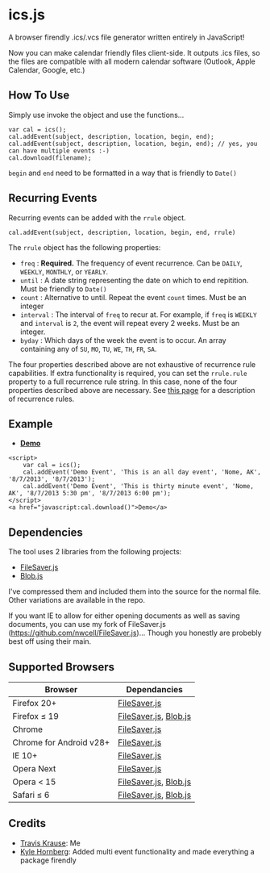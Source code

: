 ics.js
============

A browser firendly .ics/.vcs file generator written entirely in JavaScript!

Now you can make calendar friendly files client-side.  It outputs .ics files, so the files are compatible with all modern calendar software (Outlook, Apple Calendar, Google, etc.)

How To Use
----------
Simply use invoke the object and use the functions...

	var cal = ics();
	cal.addEvent(subject, description, location, begin, end);
	cal.addEvent(subject, description, location, begin, end); // yes, you can have multiple events :-)
    cal.download(filename);

`begin` and `end` need to be formatted in a way that is friendly to `Date()`


Recurring Events
----------------
Recurring events can be added with the `rrule` object.

`cal.addEvent(subject, description, location, begin, end, rrule)`

The `rrule` object has the following properties:

- `freq` : __Required.__ The frequency of event recurrence. Can be `DAILY`, `WEEKLY`, `MONTHLY`, or `YEARLY`.
- `until` : A date string representing the date on which to end repitition.  Must be friendly to `Date()`
- `count` : Alternative to until.  Repeat the event `count` times.  Must be an integer
- `interval` : The interval of `freq` to recur at.  For example, if `freq` is `WEEKLY` and `interval` is `2`, the event will repeat every 2 weeks.  Must be an integer.
- `byday` : Which days of the week the event is to occur. An array containing any of `SU`, `MO`, `TU`, `WE`, `TH`, `FR`, `SA`.

The four properties described above are not exhaustive of recurrence rule capabilities.  If extra functionality is required, you can set the `rrule.rule` property to a full recurrence rule string.  In this case, none of the four properties described above are necessary.  See [this page](http://www.kanzaki.com/docs/ical/rrule.html) for a description of recurrence rules.


Example
-------
* **[Demo](http://htmlpreview.github.io/?https://github.com/nwcell/ics.js/blob/master/demo/demo.html)**

```
<script>
	var cal = ics();
	cal.addEvent('Demo Event', 'This is an all day event', 'Nome, AK', '8/7/2013', '8/7/2013');
	cal.addEvent('Demo Event', 'This is thirty minute event', 'Nome, AK', '8/7/2013 5:30 pm', '8/7/2013 6:00 pm');
</script>
<a href="javascript:cal.download()">Demo</a>
```


Dependencies
------------
The tool uses 2 libraries from the following projects:
* [FileSaver.js](https://github.com/eligrey/FileSaver.js)
* [Blob.js](https://github.com/eligrey/Blob.js)

I've compressed them and included them into the source for the normal file.  Other variations are available in the repo.

If you want IE to allow for either opening documents as well as saving documents, you can use my fork of FileSaver.js (https://github.com/nwcell/FileSaver.js)...  Though you honestly are probebly best off using their main.

Supported Browsers
------------------

| Browser        | Dependancies |
| -------------- | ------------ |
| Firefox 20+    | [FileSaver.js](https://github.com/eligrey/FileSaver.js) |
| Firefox ≤ 19   | [FileSaver.js](https://github.com/eligrey/FileSaver.js), [Blob.js](https://github.com/eligrey/Blob.js) |
| Chrome         | [FileSaver.js](https://github.com/eligrey/FileSaver.js) |
| Chrome for Android v28+ | [FileSaver.js](https://github.com/eligrey/FileSaver.js) |
| IE 10+         | [FileSaver.js](https://github.com/eligrey/FileSaver.js)         |
| Opera Next     | [FileSaver.js](https://github.com/eligrey/FileSaver.js) |
| Opera < 15     | [FileSaver.js](https://github.com/eligrey/FileSaver.js), [Blob.js](https://github.com/eligrey/Blob.js) |
| Safari ≤ 6     | [FileSaver.js](https://github.com/eligrey/FileSaver.js), [Blob.js](https://github.com/eligrey/Blob.js) |


Credits
------------------
* [Travis Krause](https://github.com/nwcell): Me
* [Kyle Hornberg](https://github.com/khornberg): Added multi event functionality and made everything a package firendly
